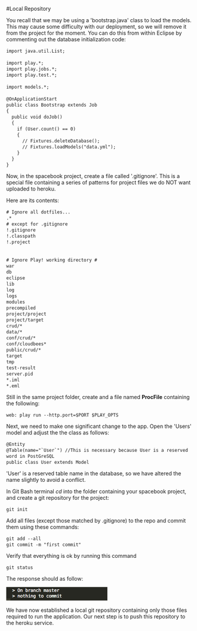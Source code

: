 #Local Repository

You recall that we may be using a 'bootstrap.java' class to load the models. This may cause some difficulty with our deployment, so we will remove it from the project for the moment. You can do this from within Eclipse by commenting out the database initialization code:

~~~
import java.util.List;

import play.*;
import play.jobs.*;
import play.test.*;
 
import models.*;
 
@OnApplicationStart
public class Bootstrap extends Job 
{ 
  public void doJob()
  {
    if (User.count() == 0)
    {
      // Fixtures.deleteDatabase();
      // Fixtures.loadModels("data.yml");
    }
  }
}
~~~

Now, in the spacebook project, create a file called '.gitignore'. This is a special file containing a series of patterns for project files we do NOT want uploaded to heroku.

Here are its contents:

~~~
# Ignore all dotfiles...
.*
# except for .gitignore
!.gitignore
!.classpath
!.project


# Ignore Play! working directory #
war
db
eclipse
lib
log
logs
modules
precompiled
project/project
project/target
crud/*
data/*
conf/crud/*
conf/cloudbees*
public/crud/*
target
tmp
test-result
server.pid
*.iml
*.eml
~~~

Still in the same project folder, create and a file named **ProcFile** containing the following:

~~~
web: play run --http.port=$PORT $PLAY_OPTS
~~~

Next, we need to make one significant change to the app. Open the 'Users' model and adjust the the class as follows:

~~~
@Entity
@Table(name="`User`") //This is necessary because User is a reserved word in PostGreSQL
public class User extends Model
~~~

'User' is a reserved table name in the database, so we have altered the name slightly to avoid a conflict.

In Git Bash terminal *cd* into the folder containing your spacebook project, and create a git repository for the project:

~~~
git init
~~~

Add all files (except those matched by .gitignore) to the repo and commit them using these commands:

```
git add --all
git commit -m "first commit"
```

Verify that everything is ok by running this command

```
git status
```

The response should as follow:

![](img/heroku_016.png)

We have now established a local git repository containing only those files required to run the application. Our next step is to push this repository to the heroku service. 



